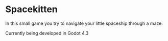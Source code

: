 # Spacekitten

In this small game you try to navigate your little spaceship through a maze.

Currently being developed in Godot 4.3
